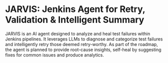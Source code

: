 # JARVIS: Jenkins Agent for Retry, Validation & Intelligent Summary
JARVIS is an AI agent designed to analyze and heal test failures within Jenkins pipelines. It leverages LLMs to diagnose and categorize test failures and intelligently retry those deemed retry-worthy. As part of the roadmap, the agent is planned to provide root-cause insights, self-heal by suggesting fixes for common issues and produce analytics.
